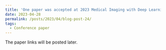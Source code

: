 ```yaml
---
title: 'One paper was accepted at 2023 Medical Imaging with Deep Learning (MIDL). '
date: 2023-04-28
permalink: /posts/2023/04/blog-post-24/
tags:
  - Conference paper
---
```


The paper links will be posted later. 
